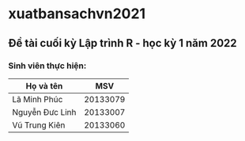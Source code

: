 # xuatbansachvn2021

## Đề tài cuối kỳ Lập trình R - học kỳ 1 năm 2022

### Sinh viên thực hiện:
|Họ và tên | MSV|
|---|---|
|Lã Minh Phúc | 20133079|
|Nguyễn Đưc Linh | 20133007|
|Vũ Trung Kiên | 20133060|

